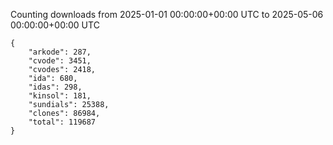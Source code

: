 
Counting downloads from 2025-01-01 00:00:00+00:00 UTC to 2025-05-06 00:00:00+00:00 UTC

```
{
    "arkode": 287,
    "cvode": 3451,
    "cvodes": 2418,
    "ida": 680,
    "idas": 298,
    "kinsol": 181,
    "sundials": 25388,
    "clones": 86984,
    "total": 119687
}
```
